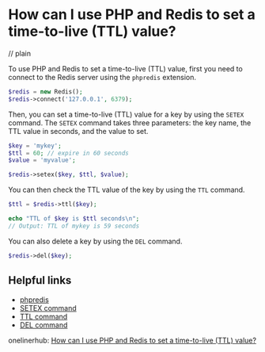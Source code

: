 # How can I use PHP and Redis to set a time-to-live (TTL) value?
// plain

To use PHP and Redis to set a time-to-live (TTL) value, first you need to connect to the Redis server using the `phpredis` extension.

```php
$redis = new Redis();
$redis->connect('127.0.0.1', 6379);
```

Then, you can set a time-to-live (TTL) value for a key by using the `SETEX` command. The `SETEX` command takes three parameters: the key name, the TTL value in seconds, and the value to set.

```php
$key = 'mykey';
$ttl = 60; // expire in 60 seconds
$value = 'myvalue';

$redis->setex($key, $ttl, $value);
```

You can then check the TTL value of the key by using the `TTL` command.

```php
$ttl = $redis->ttl($key);

echo "TTL of $key is $ttl seconds\n";
// Output: TTL of mykey is 59 seconds
```

You can also delete a key by using the `DEL` command.

```php
$redis->del($key);
```

## Helpful links

- [phpredis](https://github.com/phpredis/phpredis)
- [SETEX command](https://redis.io/commands/setex)
- [TTL command](https://redis.io/commands/ttl)
- [DEL command](https://redis.io/commands/del)

onelinerhub: [How can I use PHP and Redis to set a time-to-live (TTL) value?](https://onelinerhub.com/predis/how-can-i-use-php-and-redis-to-set-a-time-to-live--ttl--value)